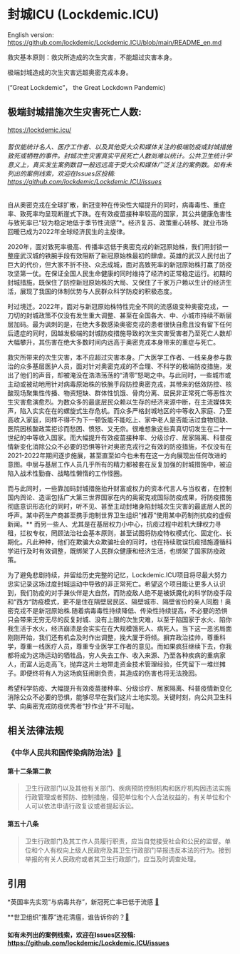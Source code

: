 # 封城ICU (Lockdemic.ICU)
English version: https://github.com/lockdemic/Lockdemic.ICU/blob/main/README_en.md

救灾基本原则：救灾所造成的次生灾害，不能超过灾害本身。

极端封城造成的次生灾害远超奥密克戎本身。

(“Great Lockdemic”， the Great Lockdown Pandemic)

## 极端封城措施次生灾害死亡人数: 
https://lockdemic.icu/
###### 暂仅能统计名人、医疗工作者、以及其他受大众和媒体关注的极端防疫或封城措施致死或牺牲的事件。封城次生灾害真实平民死亡人数尚难以统计。公共卫生统计学意义上，真实发生案例数目一般远远高于受大众和媒体广泛关注的案例数。如有未列出的案例线索，欢迎在Issues区投稿: https://github.com/lockdemic/Lockdemic.ICU/issues

自从奥密克戎在全球扩散，新冠变种在传染性大幅提升的同时，病毒毒性、重症率、致死率均呈现断崖式下跌。在有效疫苗接种率较高的国家，其公共健康危害性与致死率已“较为稳定地低于季节性流感”*。经济复苏、政策重心转移、就业市场回暖已成为2022年全球经济民生的主旋律。

2020年，面对致死率极高、传播率远低于奥密克戎的新冠原始株，我们用封锁一整座武汉城的铁腕手段有效阻断了新冠原始株最初的肆虐。英雄的武汉人民付出了巨大的代价，但大家不折不挠、众志成城，面对高致死率的新冠原始株打赢了防疫攻坚第一仗。在保证全国人民生命健康的同时维持了经济的正常稳定运行。初期的封城措施，既保住了防控新冠原始株的大局、又保住了千家万户赖以生计的经济生活，展现了我国的体制优势与人民群众科学防疫的积极态度。

时过境迁。2022年，面对与新冠原始株特性完全不同的流感级变种奥密克戎，一刀切的封城政策不仅没有发生重大调整、甚至在全国各大、中、小城市持续不断层层加码。最为讽刺的是，在绝大多数感染奥密克戎的患者很快自愈且没有留下任何后遗症的同时，因越发极端的封城防疫措施导致的次生灾害受害者乃至死亡人数却大幅攀升，其伤害在绝大多数时间内远高于奥密克戎本身带来的重症与死亡。

救灾所带来的次生灾害，本不应超过灾害本身。广大医学工作者、一线亲身参与救治的众多基层医护人员，面对针对奥密克戎的不合理、不科学的极端防疫措施，发出了他们的声音，却被淹没在浩浩荡荡的“清零”怒喝之中。与此同时，一些城市或主动或被动地用针对病毒原始株的铁腕手段防控奥密克戎，其带来的低效防控、核酸现场聚集性传播、物资短缺、群体性饥饿、骨肉分离、居民非正常死亡等恶性次生灾害愈演愈烈。为数众多的最底层民众赖以生存的经济来源中断，在主流媒体失声，陷入实实在在的螺旋式生存危机。而众多严格封城地区的中等收入家庭、乃至高收入家庭，同样不得不为下一顿饭能不能吃上、家中老人是否能活过食物短缺、医院因核酸政策拒诊而愁困、愤怒、又无奈。很难想象这些真真切切发生在二十一世纪的中等收入国家。而大幅提升有效疫苗接种率、分级诊疗、居家隔离、科普疫情新变化消除公众不必要的恐惧等针对奥密克戎行之有效的防疫措施，不仅没有在2021-2022年期间逐步施展，甚至直至如今也未有在这一方向展现出任何改进的意图。中层与基层工作人员几乎所有的精力都被套在反复加强的封城措施中，被迫陷入战术性勤奋、战略性懒惰的工作怪圈。

而与此同时，一些靠加码封城措施抬升财富或权力的资本代言人与当权者，在控制国内舆论、造谣包括广大第三世界国家在内的奥密克戎国际防疫成果，将防疫措施彻底意识形态化的同时，听不见、甚至主动封堵身陷封城次生灾害的最底层人民的呼声。某中药生产商甚至携手炮制世界卫生组织“推荐”使用某中药制剂抗疫的虚假新闻。** 而另一些人、尤其是在基层权力小中心，抗疫过程中趁机大肆权力寻租，拦权专权，罔顾法治社会基本原则，甚至试图将防疫特权模式化、固定化、长期化。凡此种种，他们在欺骗大众欺骗社会的同时，也在持续耽误抗疫措施遵循科学进行及时有效调整，既绑架了人民群众健康和经济生活，也绑架了国家防疫政策。

为了避免悲剧持续，并留给历史完整的记忆，Lockdemic.ICU项目将尽最大努力忠实记录这场过度封城运动中导致的非正常死亡。希望这个项目能让更多人认识到，我们防疫的对手兼伙伴是大自然，而防疫敌人绝不是被妖魔化的科学防疫手段和“西方“防疫模式，更不是住在隔壁居民区、隔壁城市、隔壁省份的亲人同胞！奥密克戎不是新冠原始株.随着病毒毒性持续降低、传染性持续提高，不必要的恐惧只会带来无穷无尽的反复封城、没有上限的次生灾难，以至于陷国家于水火、陷你我生活于水火，经济崩溃是会实实在在大规模饿死人、病死人。当下这一恶劣局面刚刚开始，我们还有机会及时作出调整，挽大厦于将倾。摒弃政治挂帅，尊重科学，尊重一线医疗人员，尊重专业医学工作者的意见。而如果疯狂继续下去，你我都将成为这场运动的牺牲品，穷人失去工作、收入来源、乃至各种疾病的重病家人，而富人远走高飞，抛弃这片土地带走资金技术管理经验，任凭留下一堆烂摊子。即便终将有人为这场疯狂闹剧负责，其造成的伤害也将无法挽回。

希望科学防疫、大幅提升有效疫苗接种率、分级诊疗、居家隔离、科普疫情新变化消除公众不必要的恐惧，能够尽早在我们这片土地实现。关键时刻，向公共卫生科学、向奥密克戎防疫优秀者“抄作业”并不可耻。

## 相关法律法规
### 《中华人民共和国传染病防治法》[🔗](https://www.mee.gov.cn/ywgz/fgbz/fl/202002/t20200201_761166.shtml)
#### 第十二条第二款
> 卫生行政部门以及其他有关部门、疾病预防控制机构和医疗机构因违法实施行政管理或者预防、控制措施，侵犯单位和个人合法权益的，有关单位和个人可以依法申请行政复议或者提起诉讼。
#### 第五十八条
> 卫生行政部门及其工作人员履行职责，应当自觉接受社会和公民的监督。单位和个人有权向上级人民政府及其卫生行政部门举报违反本法的行为。接到举报的有关人民政府或者其卫生行政部门，应当及时调查处理。

## 引用
*英国率先实现“与病毒共存”，新冠死亡率已低于流感 [🔗](https://news.bioon.com/article/6796646.html)

**世卫组织“推荐”连花清瘟，谁告诉你的？[🔗](https://www.bilibili.com/video/BV1K34y1v7Bj)

#### 如有未列出的案例线索，欢迎在Issues区投稿: https://github.com/lockdemic/Lockdemic.ICU/issues
